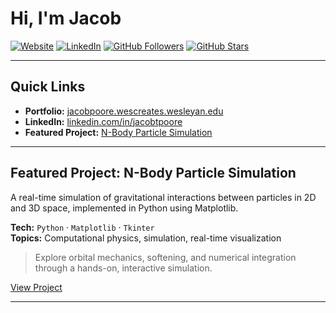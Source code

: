 # Hi, I'm Jacob

[![Website](https://img.shields.io/badge/Website-Visit-informational?style=flat&logo=google-chrome&color=2bbc8a)](https://jacobpoore.wescreates.wesleyan.edu/)
[![LinkedIn](https://img.shields.io/badge/LinkedIn-Connect-blue?style=flat&logo=linkedin)](https://linkedin.com/in/jacobtpoore)
[![GitHub Followers](https://img.shields.io/github/followers/jacobpoore?label=Follow&style=social)](https://github.com/Jacob-Poore)
[![GitHub Stars](https://img.shields.io/github/stars/jacobpoore?style=social)](https://github.com/Jacob-Poore)

---

## Quick Links

- **Portfolio:** [jacobpoore.wescreates.wesleyan.edu](https://jacobpoore.wescreates.wesleyan.edu/)
- **LinkedIn:** [linkedin.com/in/jacobtpoore](https://linkedin.com/in/jacobtpoore)
- **Featured Project:** [N-Body Particle Simulation](https://github.com/Jacob-Poore/N-Body-Particle-Simulation)

---

## Featured Project: N-Body Particle Simulation

A real-time simulation of gravitational interactions between particles in 2D and 3D space, implemented in Python using Matplotlib.

**Tech:** `Python` · `Matplotlib` · `Tkinter`  
**Topics:** Computational physics, simulation, real-time visualization

> Explore orbital mechanics, softening, and numerical integration through a hands-on, interactive simulation.

[View Project](https://github.com/Jacob-Poore/N-Body-Particle-Simulation)

---
